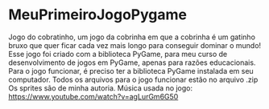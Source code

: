 # MeuPrimeiroJogoPygame
Jogo do cobratinho, um jogo da cobrinha em que a cobrinha é um gatinho bruxo que quer ficar cada vez mais longo para conseguir dominar o mundo!
Esse jogo foi criado com a biblioteca PyGame, para meu curso de desenvolvimento de jogos em PyGame, apenas para razões educacionais. Para o jogo funcionar, é preciso ter a biblioteca PyGame instalada em seu computador.
Todos os arquivos para o jogo funcionar estão no arquivo .zip
Os sprites são de minha autoria.
Música usada no jogo: https://www.youtube.com/watch?v=agLurGm6G50
